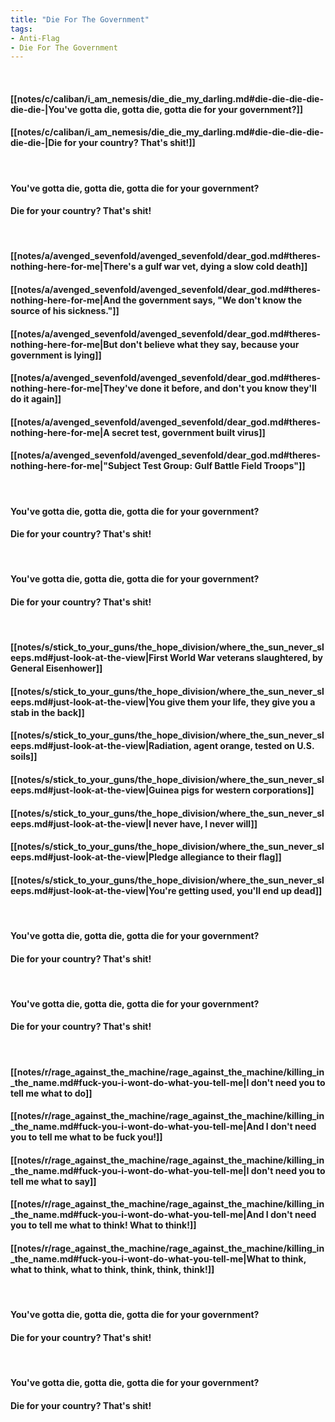 ```yaml
---
title: "Die For The Government"
tags:
- Anti-Flag
- Die For The Government
---
```

&nbsp;
#### [[notes/c/caliban/i_am_nemesis/die_die_my_darling.md#die-die-die-die-die-die-|You've gotta die, gotta die, gotta die for your government?]]
#### [[notes/c/caliban/i_am_nemesis/die_die_my_darling.md#die-die-die-die-die-die-|Die for your country? That's shit!]]
&nbsp;
#### You've gotta die, gotta die, gotta die for your government?
#### Die for your country? That's shit!
&nbsp;
#### [[notes/a/avenged_sevenfold/avenged_sevenfold/dear_god.md#theres-nothing-here-for-me|There's a gulf war vet, dying a slow cold death]]
#### [[notes/a/avenged_sevenfold/avenged_sevenfold/dear_god.md#theres-nothing-here-for-me|And the government says, "We don't know the source of his sickness."]]
#### [[notes/a/avenged_sevenfold/avenged_sevenfold/dear_god.md#theres-nothing-here-for-me|But don't believe what they say, because your government is lying]]
#### [[notes/a/avenged_sevenfold/avenged_sevenfold/dear_god.md#theres-nothing-here-for-me|They've done it before, and don't you know they'll do it again]]
#### [[notes/a/avenged_sevenfold/avenged_sevenfold/dear_god.md#theres-nothing-here-for-me|A secret test, government built virus]]
#### [[notes/a/avenged_sevenfold/avenged_sevenfold/dear_god.md#theres-nothing-here-for-me|"Subject Test Group: Gulf Battle Field Troops"]]
&nbsp;
#### You've gotta die, gotta die, gotta die for your government?
#### Die for your country? That's shit!
&nbsp;
#### You've gotta die, gotta die, gotta die for your government?
#### Die for your country? That's shit!
&nbsp;
#### [[notes/s/stick_to_your_guns/the_hope_division/where_the_sun_never_sleeps.md#just-look-at-the-view|First World War veterans slaughtered, by General Eisenhower]]
#### [[notes/s/stick_to_your_guns/the_hope_division/where_the_sun_never_sleeps.md#just-look-at-the-view|You give them your life, they give you a stab in the back]]
#### [[notes/s/stick_to_your_guns/the_hope_division/where_the_sun_never_sleeps.md#just-look-at-the-view|Radiation, agent orange, tested on U.S. soils]]
#### [[notes/s/stick_to_your_guns/the_hope_division/where_the_sun_never_sleeps.md#just-look-at-the-view|Guinea pigs for western corporations]]
#### [[notes/s/stick_to_your_guns/the_hope_division/where_the_sun_never_sleeps.md#just-look-at-the-view|I never have, I never will]]
#### [[notes/s/stick_to_your_guns/the_hope_division/where_the_sun_never_sleeps.md#just-look-at-the-view|Pledge allegiance to their flag]]
#### [[notes/s/stick_to_your_guns/the_hope_division/where_the_sun_never_sleeps.md#just-look-at-the-view|You're getting used, you'll end up dead]]
&nbsp;
#### You've gotta die, gotta die, gotta die for your government?
#### Die for your country? That's shit!
&nbsp;
#### You've gotta die, gotta die, gotta die for your government?
#### Die for your country? That's shit!
&nbsp;
#### [[notes/r/rage_against_the_machine/rage_against_the_machine/killing_in_the_name.md#fuck-you-i-wont-do-what-you-tell-me|I don't need you to tell me what to do]]
#### [[notes/r/rage_against_the_machine/rage_against_the_machine/killing_in_the_name.md#fuck-you-i-wont-do-what-you-tell-me|And I don't need you to tell me what to be  fuck you!]]
#### [[notes/r/rage_against_the_machine/rage_against_the_machine/killing_in_the_name.md#fuck-you-i-wont-do-what-you-tell-me|I don't need you to tell me what to say]]
#### [[notes/r/rage_against_the_machine/rage_against_the_machine/killing_in_the_name.md#fuck-you-i-wont-do-what-you-tell-me|And I don't need you to tell me what to think! What to think!]]
#### [[notes/r/rage_against_the_machine/rage_against_the_machine/killing_in_the_name.md#fuck-you-i-wont-do-what-you-tell-me|What to think, what to think, what to think, think, think, think!]]
&nbsp;
#### You've gotta die, gotta die, gotta die for your government?
#### Die for your country? That's shit!
&nbsp;
#### You've gotta die, gotta die, gotta die for your government?
#### Die for your country? That's shit!
